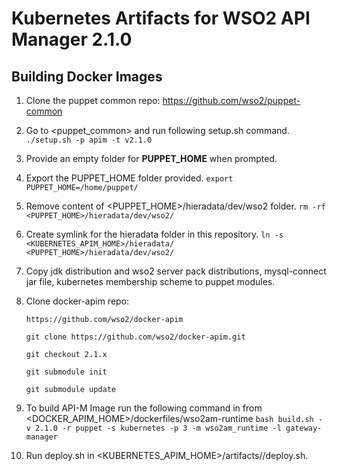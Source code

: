 # Kubernetes Artifacts for WSO2 API Manager 2.1.0

## Building Docker Images
1. Clone the puppet common repo:
https://github.com/wso2/puppet-common

2. Go to <puppet_common> and run following setup.sh command.
`./setup.sh -p apim -t v2.1.0`

3. Provide an empty folder for **PUPPET_HOME** when prompted.

4. Export the PUPPET_HOME folder provided.
 `export PUPPET_HOME=/home/puppet/`
 
5. Remove content of <PUPPET_HOME>/hieradata/dev/wso2 folder.
`rm -rf <PUPPET_HOME>/hieradata/dev/wso2/`

6. Create symlink for the hieradata folder in this repository.
 `ln -s <KUBERNETES_APIM_HOME>/hieradata/  <PUPPET_HOME>/hieradata/dev/wso2/`
 
7. Copy jdk distribution and wso2 server pack distributions, mysql-connect jar file, kubernetes membership scheme to puppet modules.

8. Clone docker-apim repo:

    `https://github.com/wso2/docker-apim`

    `git clone https://github.com/wso2/docker-apim.git`

    `git checkout 2.1.x`

    `git submodule init`

    `git submodule update`

9. To build API-M Image run the following command in from <DOCKER_APIM_HOME>/dockerfiles/wso2am-runtime
  `bash build.sh -v 2.1.0 -r puppet -s kubernetes -p 3 -m wso2am_runtime -l gateway-manager`
 
10. Run deploy.sh in <KUBERNETES_APIM_HOME>/artifacts/<pattern>/deploy.sh.